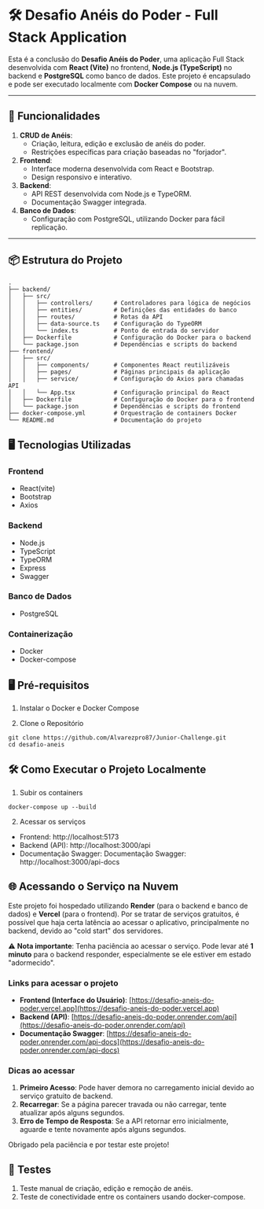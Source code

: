 # 🛠️ Desafio Anéis do Poder - Full Stack Application

Esta é a conclusão do **Desafio Anéis do Poder**, uma aplicação Full Stack desenvolvida com **React (Vite)** no frontend, **Node.js (TypeScript)** no backend e **PostgreSQL** como banco de dados. Este projeto é encapsulado e pode ser executado localmente com **Docker Compose** ou na nuvem.

---

## 🚀 Funcionalidades

1. **CRUD de Anéis**:
   - Criação, leitura, edição e exclusão de anéis do poder.
   - Restrições específicas para criação baseadas no "forjador".
2. **Frontend**:
   - Interface moderna desenvolvida com React e Bootstrap.
   - Design responsivo e interativo.
3. **Backend**:
   - API REST desenvolvida com Node.js e TypeORM.
   - Documentação Swagger integrada.
4. **Banco de Dados**:
   - Configuração com PostgreSQL, utilizando Docker para fácil replicação.

---

## 📦 Estrutura do Projeto

```plaintext
.
├── backend/
│   ├── src/
│   │   ├── controllers/      # Controladores para lógica de negócios
│   │   ├── entities/         # Definições das entidades do banco
│   │   ├── routes/           # Rotas da API
│   │   ├── data-source.ts    # Configuração do TypeORM
│   │   └── index.ts          # Ponto de entrada do servidor
│   ├── Dockerfile            # Configuração do Docker para o backend
│   └── package.json          # Dependências e scripts do backend
├── frontend/
│   ├── src/
│   │   ├── components/       # Componentes React reutilizáveis
│   │   ├── pages/            # Páginas principais da aplicação
│   │   ├── service/          # Configuração do Axios para chamadas API
│   │   └── App.tsx           # Configuração principal do React
│   ├── Dockerfile            # Configuração do Docker para o frontend
│   └── package.json          # Dependências e scripts do frontend
├── docker-compose.yml        # Orquestração de containers Docker
└── README.md                 # Documentação do projeto

```
## 🖥️ Tecnologias Utilizadas
### Frontend
- React(vite)
- Bootstrap
- Axios
### Backend
- Node.js
- TypeScript
- TypeORM
- Express
- Swagger
### Banco de Dados
- PostgreSQL
### Containerização
- Docker
- Docker-compose
## 🖥️ Pré-requisitos
1. Instalar o Docker e Docker Compose

2. Clone o Repositório
```plaintext
git clone https://github.com/Alvarezpro87/Junior-Challenge.git
cd desafio-aneis

```
## 🛠️ Como Executar o Projeto Localmente

1. Subir os containers

```plaintext
docker-compose up --build

```
2. Acessar os serviços

- Frontend: http://localhost:5173
- Backend (API): http://localhost:3000/api 
- Documentação Swagger: Documentação Swagger: http://localhost:3000/api-docs 

## 🌐 Acessando o Serviço na Nuvem

Este projeto foi hospedado utilizando **Render** (para o backend e banco de dados) e **Vercel** (para o frontend). Por se tratar de serviços gratuitos, é possível que haja certa latência ao acessar o aplicativo, principalmente no backend, devido ao "cold start" dos servidores.

⚠️ **Nota importante**: Tenha paciência ao acessar o serviço. Pode levar até **1 minuto** para o backend responder, especialmente se ele estiver em estado "adormecido".

### **Links para acessar o projeto**

- **Frontend (Interface do Usuário)**: [https://desafio-aneis-do-poder.vercel.app](https://desafio-aneis-do-poder.vercel.app)
- **Backend (API)**: [https://desafio-aneis-do-poder.onrender.com/api](https://desafio-aneis-do-poder.onrender.com/api)
- **Documentação Swagger**: [https://desafio-aneis-do-poder.onrender.com/api-docs](https://desafio-aneis-do-poder.onrender.com/api-docs)

### **Dicas ao acessar**
1. **Primeiro Acesso**: Pode haver demora no carregamento inicial devido ao serviço gratuito de backend.
2. **Recarregar**: Se a página parecer travada ou não carregar, tente atualizar após alguns segundos.
3. **Erro de Tempo de Resposta**: Se a API retornar erro inicialmente, aguarde e tente novamente após alguns segundos.

Obrigado pela paciência e por testar este projeto!
## 🧪 Testes
1. Teste manual de criação, edição e remoção de anéis.
2. Teste de conectividade entre os containers usando docker-compose.
   
